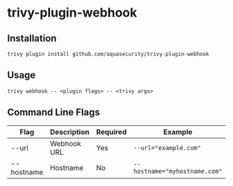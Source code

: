 # trivy-plugin-webhook

## Installation
```shell
trivy plugin install github.com/aquasecurity/trivy-plugin-webhook
```

## Usage
```shell
trivy webhook -- <plugin flags> -- <trivy args>
```

## Command Line Flags

| Flag       | Description | Required | Example                       |
|------------|-------------|----------|-------------------------------|
| --url      | Webhook URL | Yes      | `--url="example.com"`         |
| --hostname | Hostname    | No       | `--hostname="myhostname.com"` |
